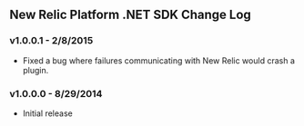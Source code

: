 ## New Relic Platform .NET SDK Change Log

### v1.0.0.1 - 2/8/2015

* Fixed a bug where failures communicating with New Relic would crash a plugin.

### v1.0.0.0 - 8/29/2014

* Initial release